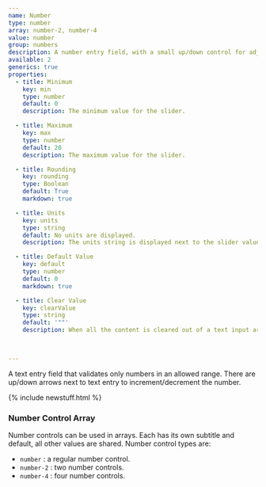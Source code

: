 ```yaml
---
name: Number
type: number
array: number-2, number-4
value: number
group: numbers
description: A number entry field, with a small up/down control for adjustment.
available: 2
generics: true
properties:
  - title: Minimum
    key: min
    type: number
    default: 0
    description: The minimum value for the slider.

  - title: Maximum
    key: max
    type: number
    default: 20
    description: The maximum value for the slider.

  - title: Rounding
    key: rounding
    type: Boolean
    default: True
    markdown: true

  - title: Units
    key: units
    type: string
    default: No units are displayed.
    description: The units string is displayed next to the slider value. The units is strictly for the user interface, it will not be included in template output value.

  - title: Default Value
    key: default
    type: number
    default: 0
    markdown: true

  - title: Clear Value
    key: clearValue
    type: string
    default: '""'
    description: When all the content is cleared out of a text input area (the user deletes all the text), the control will automatically fill with this value. This is useful for applications where a non-empty string is required.

    

---
```


A text entry field that validates only numbers in an allowed range. There are up/down arrows next to text entry to increment/decrement the number.


{% include newstuff.html %}
### Number Control Array

Number controls can be used in arrays.  Each has its own subtitle and default, all other values are shared.  Number control types are:

- `number` : a regular number control.
- `number-2` : two number controls.
- `number-4` : four number controls.
